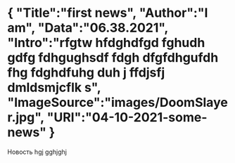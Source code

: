 {
"Title":"first news",
"Author":"I am",
"Data":"06.38.2021",
"Intro":"rfgtw hfdghdfgd fghudh gdfg fdhgughsdf fdgh dfgfdhgufdh fhg fdghdfuhg duh  j ffdjsfj dmldsmjcflk s",
"ImageSource":"images/DoomSlayer.jpg",
"URI":"04-10-2021-some-news"
}
===
Новость hgj gghjghj